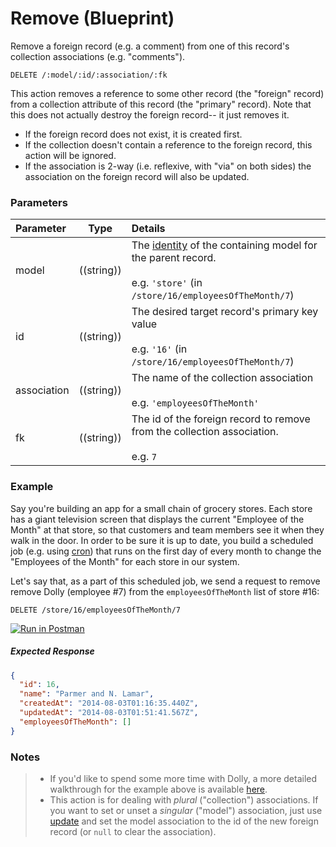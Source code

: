 # Remove (Blueprint)

Remove a foreign record (e.g. a comment) from one of this record's collection associations (e.g. "comments").

```
DELETE /:model/:id/:association/:fk
```

This action removes a reference to some other record (the "foreign" record) from a collection attribute of this record (the "primary" record).  Note that this does not actually destroy the foreign record-- it just removes it.

+ If the foreign record does not exist, it is created first.
+ If the collection doesn't contain a reference to the foreign record, this action will be ignored.
+ If the association is 2-way (i.e. reflexive, with "via" on both sides) the association on the foreign record will also be updated.

### Parameters

 Parameter                          | Type                                    | Details
:---------------------------------- | --------------------------------------- |:---------------------------------
 model | ((string)) | The [identity](http://sailsjs.org/documentation/concepts/models-and-orm/model-settings#?identity) of the containing model for the parent record.<br/><br/>e.g. `'store'` (in `/store/16/employeesOfTheMonth/7`)
 id | ((string)) | The desired target record's primary key value<br/><br/>e.g. `'16'` (in `/store/16/employeesOfTheMonth/7`)
 association       | ((string))                              | The name of the collection association<br/><br/>e.g. `'employeesOfTheMonth'`
 fk  | ((string))    | The id of the foreign record to remove from the collection association.<br/><br/>e.g. `7`


### Example

Say you're building an app for a small chain of grocery stores.  Each store has a giant television screen that displays the current "Employee of the Month" at that store, so that customers and team members see it when they walk in the door.  In order to be sure it is up to date, you build a scheduled job (e.g. using [cron](https://en.wikipedia.org/wiki/Cron)) that runs on the first day of every month to change the "Employees of the Month" for each store in our system.

Let's say that, as a part of this scheduled job, we send a request to remove remove Dolly (employee #7) from the `employeesOfTheMonth` list of store #16:

```
DELETE /store/16/employeesOfTheMonth/7
```
[![Run in Postman](https://s3.amazonaws.com/postman-static/run-button.png)](https://www.getpostman.com/run-collection/96217d0d747e536e49a4)

##### Expected Response

```json
{
  "id": 16,
  "name": "Parmer and N. Lamar",
  "createdAt": "2014-08-03T01:16:35.440Z",
  "updatedAt": "2014-08-03T01:51:41.567Z",
  "employeesOfTheMonth": []
}
```


### Notes

> + If you'd like to spend some more time with Dolly, a more detailed walkthrough for the example above is available [here](https://gist.github.com/mikermcneil/e5a20b03be5aa4e0459b).
> + This action is for dealing with _plural_ ("collection") associations.  If you want to set or unset a _singular_ ("model") association, just use [update](http://sailsjs.org/documentation/reference/blueprint-api/Update.html) and set the model association to the id of the new foreign record (or `null` to clear the association).

<docmeta name="displayName" value="remove from">
<docmeta name="pageType" value="endpoint">

